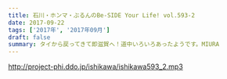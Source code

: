 ```yaml
---
title: 石川・ホンマ・ぶるんのBe-SIDE Your Life! vol.593-2
date: 2017-09-22
tags: ['2017年', '2017年09月']
draft: false
summary: タイから戻ってきて即滋賀へ！道中いろいろあったようです。MIURA
---
```


http://project-phi.ddo.jp/ishikawa/ishikawa593_2.mp3
